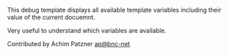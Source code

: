 This debug template displays all available template variables
including their value of the current docuemnt.

Very useful to understand which variables are available.

Contributed by Achim Patzner <ap@bnc-net>
